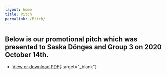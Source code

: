 ```yaml
---
layout: home
title: Pitch
permalink: /Pitch/
---
```


## Below is our promotional pitch which was presented to Saska Dönges and Group 3 on 2020 October 14th.
- [View or download PDF](./assets/images/In_Search_of_the_Real_Fake_News_Pitch.pdf){:target="_blank"}